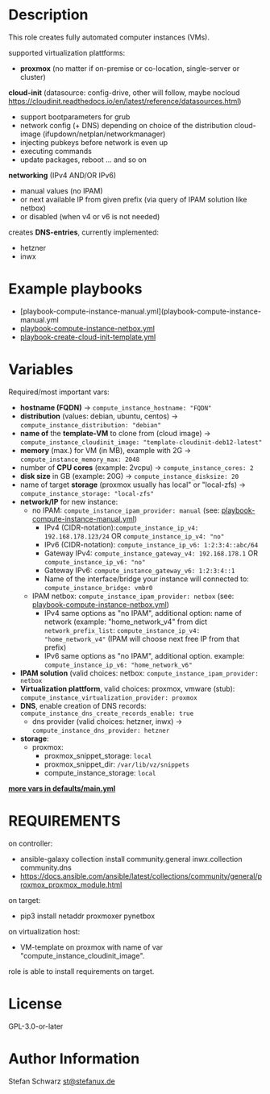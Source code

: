 
Description
===========


This role creates fully automated computer instances (VMs).

supported virtualization plattforms:
- **proxmox** (no matter if on-premise or co-location, single-server or cluster)

**cloud-init** (datasource: config-drive, other will follow, maybe nocloud https://cloudinit.readthedocs.io/en/latest/reference/datasources.html)
- support bootparameters for grub
- network config (+ DNS) depending on choice of the distribution cloud-image (ifupdown/netplan/networkmanager)
- injecting pubkeys before network is even up
- executing commands
- update packages, reboot ... and so on

**networking** (IPv4 AND/OR IPv6)
- manual values (no IPAM)
- or next available IP from given prefix (via query of IPAM solution like netbox)
- or disabled (when v4 or v6 is not needed)

creates **DNS-entries**, currently implemented:
- hetzner
- inwx


Example playbooks
=================

- [playbook-compute-instance-manual.yml](playbook-compute-instance-manual.yml
- [playbook-compute-instance-netbox.yml](playbook-compute-instance-netbox.yml)
- [playbook-create-cloud-init-template.yml](playbook-create-cloud-init-template.yml)


Variables
=========

Required/most important vars:

- **hostname (FQDN)** -> `compute_instance_hostname: "FQDN"`
- **distribution** (values: debian, ubuntu, centos) -> `compute_instance_distribution: "debian"`
- **name of** the **template-VM** to clone from (cloud image) -> `compute_instance_cloudinit_image: "template-cloudinit-deb12-latest"`
- **memory** (max.) for VM (in MB), example with 2G -> `compute_instance_memory_max: 2048`
- number of **CPU cores** (example: 2vcpu) -> `compute_instance_cores: 2`
- **disk size** in GB (example: 20G) -> `compute_instance_disksize: 20`
- name of target **storage** (proxmox usually has local" or "local-zfs) -> `compute_instance_storage: "local-zfs"`
- **network/IP** for new instance:
   - no IPAM: `compute_instance_ipam_provider: manual` (see: [playbook-compute-instance-manual.yml](playbook-compute-instance-manual.yml))
     - IPv4 (CIDR-notation):`compute_instance_ip_v4: 192.168.178.123/24` OR `compute_instance_ip_v4: "no"`
     - IPv6 (CIDR-notation): `compute_instance_ip_v6: 1:2:3:4::abc/64`
     - Gateway IPv4: `compute_instance_gateway_v4: 192.168.178.1` OR `compute_instance_ip_v6: "no"`
     - Gateway IPv6: `compute_instance_gateway_v6: 1:2:3:4::1`
     - Name of the interface/bridge your instance will connected to: `compute_instance_bridge: vmbr0`
   - IPAM netbox: `compute_instance_ipam_provider: netbox` (see: [playbook-compute-instance-netbox.yml](playbook-compute-instance-netbox.yml))
     - IPv4 same options as "no IPAM", additional option: name of network (example: "home_network_v4" from dict `network_prefix_list`: `compute_instance_ip_v4: "home_network_v4"` (IPAM will choose next free IP from that prefix)
     - IPv6 same options as "no IPAM", additional option. example: `compute_instance_ip_v6: "home_network_v6"`
- **IPAM solution** (valid choices: netbox: `compute_instance_ipam_provider: netbox`
- **Virtualization plattform**, valid choices: proxmox, vmware (stub): `compute_instance_virtualization_provider: proxmox`
- **DNS**, enable creation of DNS records: `compute_instance_dns_create_records_enable: true`
  - dns provider (valid choices: hetzner, inwx) -> `compute_instance_dns_provider: hetzner`
- **storage**:
  - proxmox:
     - proxmox_snippet_storage: `local`
     - proxmox_snippet_dir: `/var/lib/vz/snippets`
     - compute_instance_storage: `local`


**[more vars in defaults/main.yml](defaults/main.yml)**


REQUIREMENTS
============

on controller:
- ansible-galaxy collection install community.general inwx.collection community.dns
- https://docs.ansible.com/ansible/latest/collections/community/general/proxmox_proxmox_module.html

on target:
- pip3 install netaddr proxmoxer pynetbox

on virtualization host:
- VM-template on proxmox with name of var "compute_instance_cloudinit_image".

role is able to install requirements on target.


License
=======

GPL-3.0-or-later


Author Information
==================

Stefan Schwarz <st@stefanux.de>
